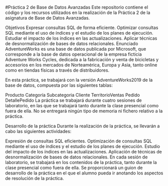 #Práctica 2 de Base de Datos Avanzadas
Este repositorio contiene el código y los recursos utilizados en la realización de la Práctica 2 de la asignatura de Base de Datos Avanzadas.

Objetivos
Expresar consultas SQL de forma eficiente.
Optimizar consultas SQL mediante el uso de índices y el estudio de los planes de ejecución.
Estudiar el impacto de los índices en las actualizaciones.
Aplicar técnicas de desnormalización de bases de datos relacionales.
Enunciado
AdventureWorks es una base de datos publicada por Microsoft, que corresponde a la base de datos operacional de la empresa ficticia Adventure Works Cycles, dedicada a la fabricación y venta de bicicletas y accesorios en los mercados de Norteamérica, Europa y Asia, tanto online como en tiendas físicas a través de distribuidores.

En esta práctica, se trabajará con la versión AdventureWorks2019 de la base de datos, compuesta por las siguientes tablas:

Producto
Categoría
Subcategoria
Cliente
TerritorioVentas
Pedido
DetallePedido
La práctica se trabajará durante cuatro sesiones de laboratorio, en las que se trabajará tanto durante la clase presencial como fuera de ella. No se entregará ningún tipo de memoria ni fichero relativo a la práctica.

Desarrollo de la práctica
Durante la realización de la práctica, se llevarán a cabo las siguientes actividades:

Expresión de consultas SQL eficientes.
Optimización de consultas SQL mediante el uso de índices y el estudio de los planes de ejecución.
Estudio del impacto de los índices en las actualizaciones.
Aplicación de técnicas de desnormalización de bases de datos relacionales.
En cada sesión de laboratorio, se trabajará en los contenidos de la práctica, tanto durante la clase presencial como fuera de ella. Se proporcionará un guion de desarrollo de la práctica en el que el alumno pueda ir anotando los aspectos de resolución de la práctica.
